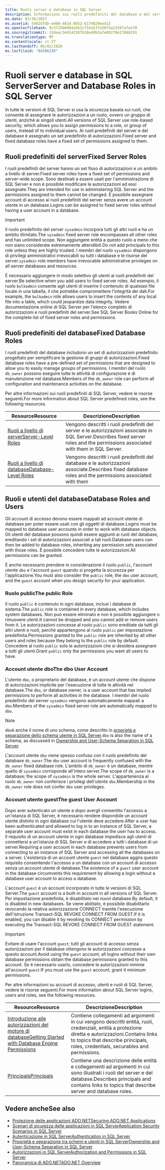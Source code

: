 ```yaml
---
title: Ruoli server e database in SQL Server
description: Informazioni sui ruoli predefiniti del database e del server a cui è stato assegnato un set fisso di autorizzazioni. SQL Server usa la sicurezza basata sui ruoli.
ms.date: 03/30/2017
ms.assetid: 5482dfdb-e498-4614-8652-b174829eed13
ms.openlocfilehash: 9c3725b0404a5b3c754a53fa56f4a22497afee70
ms.sourcegitcommit: 33deec3e814238fb18a49b2a7e89278e27888291
ms.translationtype: MT
ms.contentlocale: it-IT
ms.lasthandoff: 06/02/2020
ms.locfileid: "84286236"
---
```

# <a name="server-and-database-roles-in-sql-server"></a><span data-ttu-id="5257a-104">Ruoli server e database in SQL Server</span><span class="sxs-lookup"><span data-stu-id="5257a-104">Server and Database Roles in SQL Server</span></span>
<span data-ttu-id="5257a-105">In tutte le versioni di SQL Server si usa la sicurezza basata sui ruoli, che consente di assegnare le autorizzazioni a un ruolo, ovvero un gruppo di utenti, anziché ai singoli utenti.</span><span class="sxs-lookup"><span data-stu-id="5257a-105">All versions of SQL Server use role-based security, which allows you to assign permissions to a role, or group of users, instead of to individual users.</span></span> <span data-ttu-id="5257a-106">Ai ruoli predefiniti del server e del database è assegnato un set predefinito di autorizzazioni.</span><span class="sxs-lookup"><span data-stu-id="5257a-106">Fixed server and fixed database roles have a fixed set of permissions assigned to them.</span></span>  
  
## <a name="fixed-server-roles"></a><span data-ttu-id="5257a-107">Ruoli predefiniti del server</span><span class="sxs-lookup"><span data-stu-id="5257a-107">Fixed Server Roles</span></span>  
 <span data-ttu-id="5257a-108">I ruoli predefiniti del server hanno un set fisso di autorizzazioni e un ambito a livello di server.</span><span class="sxs-lookup"><span data-stu-id="5257a-108">Fixed server roles have a fixed set of permissions and server-wide scope.</span></span> <span data-ttu-id="5257a-109">Sono destinati a essere usati per l'amministrazione di SQL Server e non è possibile modificare le autorizzazioni ad essi assegnate.</span><span class="sxs-lookup"><span data-stu-id="5257a-109">They are intended for use in administering SQL Server and the permissions assigned to them cannot be changed.</span></span> <span data-ttu-id="5257a-110">È possibile assegnare account di accesso ai ruoli predefiniti del server senza avere un account utente in un database.</span><span class="sxs-lookup"><span data-stu-id="5257a-110">Logins can be assigned to fixed server roles without having a user account in a database.</span></span>  
  
> [!IMPORTANT]
> <span data-ttu-id="5257a-111">Il ruolo predefinito del server `sysadmin` incorpora tutti gli altri ruoli e ha un ambito illimitato.</span><span class="sxs-lookup"><span data-stu-id="5257a-111">The `sysadmin` fixed server role encompasses all other roles and has unlimited scope.</span></span> <span data-ttu-id="5257a-112">Non aggiungere entità a questo ruolo a meno che non siano considerate estremamente attendibili.</span><span class="sxs-lookup"><span data-stu-id="5257a-112">Do not add principals to this role unless they are highly trusted.</span></span> <span data-ttu-id="5257a-113">I membri del ruolo `sysadmin` dispongono di privilegi amministrativi irrevocabili su tutti i database e le risorse del server.</span><span class="sxs-lookup"><span data-stu-id="5257a-113">`sysadmin` role members have irrevocable administrative privileges on all server databases and resources.</span></span>  
  
 <span data-ttu-id="5257a-114">È necessario aggiungere in modo selettivo gli utenti ai ruoli predefiniti del server.</span><span class="sxs-lookup"><span data-stu-id="5257a-114">Be selective when you add users to fixed server roles.</span></span> <span data-ttu-id="5257a-115">Ad esempio, il ruolo `bulkadmin` consente agli utenti di inserire il contenuto di qualsiasi file locale in una tabella, il che potrebbe compromettere l'integrità dei dati.</span><span class="sxs-lookup"><span data-stu-id="5257a-115">For example, the `bulkadmin` role allows users to insert the contents of any local file into a table, which could jeopardize data integrity.</span></span> <span data-ttu-id="5257a-116">Vedere documentazione online di SQL Server per l'elenco completo di autorizzazioni e ruoli predefiniti del server.</span><span class="sxs-lookup"><span data-stu-id="5257a-116">See SQL Server Books Online for the complete list of fixed server roles and permissions.</span></span>  
  
## <a name="fixed-database-roles"></a><span data-ttu-id="5257a-117">Ruoli predefiniti del database</span><span class="sxs-lookup"><span data-stu-id="5257a-117">Fixed Database Roles</span></span>  
 <span data-ttu-id="5257a-118">I ruoli predefiniti del database includono un set di autorizzazioni predefinito progettato per semplificare la gestione di gruppi di autorizzazioni.</span><span class="sxs-lookup"><span data-stu-id="5257a-118">Fixed database roles have a pre-defined set of permissions that are designed to allow you to easily manage groups of permissions.</span></span> <span data-ttu-id="5257a-119">I membri del ruolo `db_owner` possono eseguire tutte le attività di configurazione e di manutenzione nel database.</span><span class="sxs-lookup"><span data-stu-id="5257a-119">Members of the `db_owner` role can perform all configuration and maintenance activities on the database.</span></span>  
  
 <span data-ttu-id="5257a-120">Per altre informazioni sui ruoli predefiniti di SQL Server, vedere le risorse seguenti.</span><span class="sxs-lookup"><span data-stu-id="5257a-120">For more information about SQL Server predefined roles, see the following resources.</span></span>  
  
|<span data-ttu-id="5257a-121">Resource</span><span class="sxs-lookup"><span data-stu-id="5257a-121">Resource</span></span>|<span data-ttu-id="5257a-122">Descrizione</span><span class="sxs-lookup"><span data-stu-id="5257a-122">Description</span></span>|  
|--------------|-----------------|  
|[<span data-ttu-id="5257a-123">Ruoli a livello di server</span><span class="sxs-lookup"><span data-stu-id="5257a-123">Server-Level Roles</span></span>](/sql/relational-databases/security/authentication-access/server-level-roles)|<span data-ttu-id="5257a-124">Vengono descritti i ruoli predefiniti del server e le autorizzazioni associate in SQL Server.</span><span class="sxs-lookup"><span data-stu-id="5257a-124">Describes fixed server roles and the permissions associated with them in SQL Server.</span></span>|  
|[<span data-ttu-id="5257a-125">Ruoli a livello di database</span><span class="sxs-lookup"><span data-stu-id="5257a-125">Database-Level Roles</span></span>](/sql/relational-databases/security/authentication-access/database-level-roles)|<span data-ttu-id="5257a-126">Vengono descritti i ruoli predefiniti del database e le autorizzazioni associate.</span><span class="sxs-lookup"><span data-stu-id="5257a-126">Describes fixed database roles and the permissions associated with them</span></span>|  
  
## <a name="database-roles-and-users"></a><span data-ttu-id="5257a-127">Ruoli e utenti del database</span><span class="sxs-lookup"><span data-stu-id="5257a-127">Database Roles and Users</span></span>  
 <span data-ttu-id="5257a-128">Gli account di accesso devono essere mappati ad account utente di database per poter essere usati con gli oggetti di database.</span><span class="sxs-lookup"><span data-stu-id="5257a-128">Logins must be mapped to database user accounts in order to work with database objects.</span></span> <span data-ttu-id="5257a-129">Gli utenti del database possono quindi essere aggiunti ai ruoli del database, ereditando i set di autorizzazioni associati a tali ruoli.</span><span class="sxs-lookup"><span data-stu-id="5257a-129">Database users can then be added to database roles, inheriting any permission sets associated with those roles.</span></span> <span data-ttu-id="5257a-130">È possibile concedere tutte le autorizzazioni.</span><span class="sxs-lookup"><span data-stu-id="5257a-130">All permissions can be granted.</span></span>  
  
 <span data-ttu-id="5257a-131">È anche necessario prendere in considerazione il ruolo `public`, l'account utente `dbo` e l'account `guest` quando si progetta la sicurezza per l'applicazione.</span><span class="sxs-lookup"><span data-stu-id="5257a-131">You must also consider the `public` role, the `dbo` user account, and the `guest` account when you design security for your application.</span></span>  
  
### <a name="the-public-role"></a><span data-ttu-id="5257a-132">Ruolo public</span><span class="sxs-lookup"><span data-stu-id="5257a-132">The public Role</span></span>  
 <span data-ttu-id="5257a-133">Il ruolo `public` è contenuto in ogni database, inclusi i database di sistema.</span><span class="sxs-lookup"><span data-stu-id="5257a-133">The `public` role is contained in every database, which includes system databases.</span></span> <span data-ttu-id="5257a-134">Non può essere eliminato e non è possibile aggiungere o rimuovere utenti.</span><span class="sxs-lookup"><span data-stu-id="5257a-134">It cannot be dropped and you cannot add or remove users from it.</span></span> <span data-ttu-id="5257a-135">Le autorizzazioni concesse al ruolo `public` sono ereditate da tutti gli altri utenti e ruoli, perché appartengono al ruolo `public` per impostazione predefinita.</span><span class="sxs-lookup"><span data-stu-id="5257a-135">Permissions granted to the `public` role are inherited by all other users and roles because they belong to the `public` role by default.</span></span> <span data-ttu-id="5257a-136">Concedere al ruolo `public` solo le autorizzazioni che si desidera assegnare a tutti gli utenti.</span><span class="sxs-lookup"><span data-stu-id="5257a-136">Grant `public` only the permissions you want all users to have.</span></span>  
  
### <a name="the-dbo-user-account"></a><span data-ttu-id="5257a-137">Account utente dbo</span><span class="sxs-lookup"><span data-stu-id="5257a-137">The dbo User Account</span></span>  
 <span data-ttu-id="5257a-138">L'utente `dbo`, o proprietario del database, è un account utente che dispone di autorizzazioni implicite per l'esecuzione di tutte le attività nel database.</span><span class="sxs-lookup"><span data-stu-id="5257a-138">The `dbo`, or database owner, is a user account that has implied permissions to perform all activities in the database.</span></span> <span data-ttu-id="5257a-139">I membri del ruolo predefinito del server `sysadmin` vengono automaticamente mappati a `dbo`.</span><span class="sxs-lookup"><span data-stu-id="5257a-139">Members of the `sysadmin` fixed server role are automatically mapped to `dbo`.</span></span>  
  
> [!NOTE]
> <span data-ttu-id="5257a-140">`dbo`è anche il nome di uno schema, come descritto in [proprietà e separazione dello schema utente in SQL Server](ownership-and-user-schema-separation-in-sql-server.md).</span><span class="sxs-lookup"><span data-stu-id="5257a-140">`dbo` is also the name of a schema, as discussed in [Ownership and User-Schema Separation in SQL Server](ownership-and-user-schema-separation-in-sql-server.md).</span></span>  
  
 <span data-ttu-id="5257a-141">L'account utente `dbo` viene spesso confuso con il ruolo predefinito del database `db_owner`.</span><span class="sxs-lookup"><span data-stu-id="5257a-141">The `dbo` user account is frequently confused with the `db_owner` fixed database role.</span></span> <span data-ttu-id="5257a-142">L'ambito di `db_owner` è un database, mentre quello di `sysadmin` corrisponde all'intero server.</span><span class="sxs-lookup"><span data-stu-id="5257a-142">The scope of `db_owner` is a database; the scope of `sysadmin` is the whole server.</span></span> <span data-ttu-id="5257a-143">L'appartenenza al ruolo `db_owner` non conferisce i privilegi dell'utente `dbo`.</span><span class="sxs-lookup"><span data-stu-id="5257a-143">Membership in the `db_owner` role does not confer `dbo` user privileges.</span></span>  
  
### <a name="the-guest-user-account"></a><span data-ttu-id="5257a-144">Account utente guest</span><span class="sxs-lookup"><span data-stu-id="5257a-144">The guest User Account</span></span>  
 <span data-ttu-id="5257a-145">Dopo aver autenticato un utente e dopo avergli consentito l'accesso a un'istanza di SQL Server, è necessario rendere disponibile un account utente distinto in ogni database cui l'utente deve accedere.</span><span class="sxs-lookup"><span data-stu-id="5257a-145">After a user has been authenticated and allowed to log in to an instance of SQL Server, a separate user account must exist in each database the user has to access.</span></span> <span data-ttu-id="5257a-146">Il requisito di un account utente in ogni database impedisce agli utenti di connettersi a un'istanza di SQL Server e di accedere a tutti i database di un server.</span><span class="sxs-lookup"><span data-stu-id="5257a-146">Requiring a user account in each database prevents users from connecting to an instance of SQL Server and accessing all the databases on a server.</span></span> <span data-ttu-id="5257a-147">L'esistenza di un account utente `guest` nel database aggira questo requisito consentendo l'accesso a un database con un account di accesso senza un account utente di database.</span><span class="sxs-lookup"><span data-stu-id="5257a-147">The existence of a `guest` user account in the database circumvents this requirement by allowing a login without a database user account to access a database.</span></span>  
  
 <span data-ttu-id="5257a-148">L'account `guest` è un account incorporato in tutte le versioni di SQL Server.</span><span class="sxs-lookup"><span data-stu-id="5257a-148">The `guest` account is a built-in account in all versions of SQL Server.</span></span> <span data-ttu-id="5257a-149">Per impostazione predefinita, è disabilitato nei nuovi database.</span><span class="sxs-lookup"><span data-stu-id="5257a-149">By default, it is disabled in new databases.</span></span> <span data-ttu-id="5257a-150">Se viene abilitato, è possibile disabilitarlo revocando la relativa autorizzazione CONNECT tramite l'esecuzione dell'istruzione Transact-SQL REVOKE CONNECT FROM GUEST.</span><span class="sxs-lookup"><span data-stu-id="5257a-150">If it is enabled, you can disable it by revoking its CONNECT permission by executing the Transact-SQL REVOKE CONNECT FROM GUEST statement.</span></span>  
  
> [!IMPORTANT]
> <span data-ttu-id="5257a-151">Evitare di usare l'account `guest`; tutti gli account di accesso senza autorizzazioni per il database ottengono le autorizzazioni concesse a questo account.</span><span class="sxs-lookup"><span data-stu-id="5257a-151">Avoid using the `guest` account; all logins without their own database permissions obtain the database permissions granted to this account.</span></span> <span data-ttu-id="5257a-152">Se è necessario usarlo, concedere le autorizzazioni minime all'account `guest`.</span><span class="sxs-lookup"><span data-stu-id="5257a-152">If you must use the `guest` account, grant it minimum permissions.</span></span>  
  
 <span data-ttu-id="5257a-153">Per altre informazioni su account di accesso, utenti e ruoli di SQL Server, vedere le risorse seguenti.</span><span class="sxs-lookup"><span data-stu-id="5257a-153">For more information about SQL Server logins, users and roles, see the following resources.</span></span>  
  
|<span data-ttu-id="5257a-154">Resource</span><span class="sxs-lookup"><span data-stu-id="5257a-154">Resource</span></span>|<span data-ttu-id="5257a-155">Descrizione</span><span class="sxs-lookup"><span data-stu-id="5257a-155">Description</span></span>|  
|--------------|-----------------|  
|[<span data-ttu-id="5257a-156">Introduzione alle autorizzazioni del motore di database</span><span class="sxs-lookup"><span data-stu-id="5257a-156">Getting Started with Database Engine Permissions</span></span>](/sql/relational-databases/security/authentication-access/getting-started-with-database-engine-permissions)|<span data-ttu-id="5257a-157">Contiene collegamenti ad argomenti in cui vengono descritti entità, ruoli, credenziali, entità a protezione diretta e autorizzazioni.</span><span class="sxs-lookup"><span data-stu-id="5257a-157">Contains links to topics that describe principals, roles, credentials, securables and permissions.</span></span>|  
|[<span data-ttu-id="5257a-158">Principals</span><span class="sxs-lookup"><span data-stu-id="5257a-158">Principals</span></span>](/sql/relational-databases/security/authentication-access/principals-database-engine)|<span data-ttu-id="5257a-159">Contiene una descrizione delle entità e collegamenti ad argomenti in cui sono illustrati i ruoli del server e del database.</span><span class="sxs-lookup"><span data-stu-id="5257a-159">Describes principals and contains links to topics that describe server and database roles.</span></span>|  
  
## <a name="see-also"></a><span data-ttu-id="5257a-160">Vedere anche</span><span class="sxs-lookup"><span data-stu-id="5257a-160">See also</span></span>

- [<span data-ttu-id="5257a-161">Protezione delle applicazioni ADO.NET</span><span class="sxs-lookup"><span data-stu-id="5257a-161">Securing ADO.NET Applications</span></span>](../securing-ado-net-applications.md)
- [<span data-ttu-id="5257a-162">Scenari di sicurezza delle applicazioni in SQL Server</span><span class="sxs-lookup"><span data-stu-id="5257a-162">Application Security Scenarios in SQL Server</span></span>](application-security-scenarios-in-sql-server.md)
- [<span data-ttu-id="5257a-163">Autenticazione in SQL Server</span><span class="sxs-lookup"><span data-stu-id="5257a-163">Authentication in SQL Server</span></span>](authentication-in-sql-server.md)
- [<span data-ttu-id="5257a-164">Proprietà e separazione tra schemi e utenti in SQL Server</span><span class="sxs-lookup"><span data-stu-id="5257a-164">Ownership and User-Schema Separation in SQL Server</span></span>](ownership-and-user-schema-separation-in-sql-server.md)
- [<span data-ttu-id="5257a-165">Autorizzazioni in SQL Server</span><span class="sxs-lookup"><span data-stu-id="5257a-165">Authorization and Permissions in SQL Server</span></span>](authorization-and-permissions-in-sql-server.md)
- [<span data-ttu-id="5257a-166">Panoramica di ADO.NET</span><span class="sxs-lookup"><span data-stu-id="5257a-166">ADO.NET Overview</span></span>](../ado-net-overview.md)
